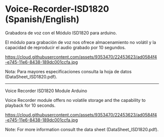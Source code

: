 # Voice-Recorder-ISD1820 (Spanish/English)

Grabadora de voz con el Módulo ISD1820 para arduino.

El módulo para grabación de voz nos ofrece almacenamiento no volátil y la capacidad de reproducir el audio grabado por 10 segundos.

https://cloud.githubusercontent.com/assets/9353470/22453623/ad0584f4-e745-11e6-8438-189dc001ccfa.jpg


Nota:
Para mayores especifícaciones consulta la hoja de datos (DataSheet_ISD1820.pdf).


-----

Voice Recorder ISD1820 Module Arduino

Voice Recorder module offers no volatile storage and the capability to playback for 10 seconds.

https://cloud.githubusercontent.com/assets/9353470/22453623/ad0584f4-e745-11e6-8438-189dc001ccfa.jpg

Note: For more information consult the data sheet (DataSheet_ISD1820.pdf).
